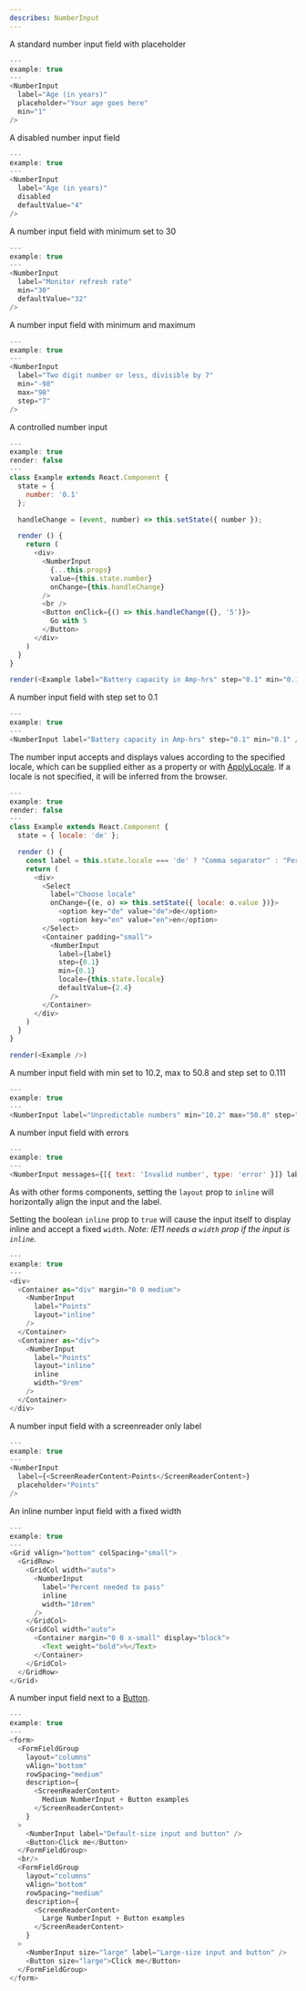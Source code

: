```yaml
---
describes: NumberInput
---
```


A standard number input field with placeholder

```js
---
example: true
---
<NumberInput
  label="Age (in years)"
  placeholder="Your age goes here"
  min="1"
/>
```

A disabled number input field

```js
---
example: true
---
<NumberInput
  label="Age (in years)"
  disabled
  defaultValue="4"
/>
```

A number input field with minimum set to 30

```js
---
example: true
---
<NumberInput
  label="Monitor refresh rate"
  min="30"
  defaultValue="32"
/>
```

A number input field with minimum and maximum

```js
---
example: true
---
<NumberInput
  label="Two digit number or less, divisible by 7"
  min="-98"
  max="98"
  step="7"
/>
```

A controlled number input

```js
---
example: true
render: false
---
class Example extends React.Component {
  state = {
    number: '0.1'
  };

  handleChange = (event, number) => this.setState({ number });

  render () {
    return (
      <div>
        <NumberInput
          {...this.props}
          value={this.state.number}
          onChange={this.handleChange}
        />
        <br />
        <Button onClick={() => this.handleChange({}, '5')}>
          Go with 5
        </Button>
      </div>
    )
  }
}

render(<Example label="Battery capacity in Amp-hrs" step="0.1" min="0.1" />)
```

A number input field with step set to 0.1

```js
---
example: true
---
<NumberInput label="Battery capacity in Amp-hrs" step="0.1" min="0.1" />
```

The number input accepts and displays values according to the specified locale, which
can be supplied either as a property or with [ApplyLocale](#ApplyLocale). If a locale
is not specified, it will be inferred from the browser.

```js
---
example: true
render: false
---
class Example extends React.Component {
  state = { locale: 'de' };

  render () {
    const label = this.state.locale === 'de' ? "Comma separator" : "Period separator";
    return (
      <div>
        <Select
          label="Choose locale"
          onChange={(e, o) => this.setState({ locale: o.value })}>
            <option key="de" value="de">de</option>
            <option key="en" value="en">en</option>
        </Select>
        <Container padding="small">
          <NumberInput
            label={label}
            step={0.1}
            min={0.1}
            locale={this.state.locale}
            defaultValue={2.4}
          />
        </Container>
      </div>
    )
  }
}

render(<Example />)
```

A number input field with min set to 10.2, max to 50.8 and step set to 0.111

```js
---
example: true
---
<NumberInput label="Unpredictable numbers" min="10.2" max="50.8" step="0.111" />
```

A number input field with errors

```js
---
example: true
---
<NumberInput messages={[{ text: 'Invalid number', type: 'error' }]} label="Points" />
```

As with other forms components, setting the `layout` prop to `inline` will
horizontally align the input and the label.

Setting the boolean `inline` prop to `true` will cause the input itself to display
inline and accept a fixed `width`. *Note: IE11 needs a `width` prop if the input is `inline`.*

```js
---
example: true
---
<div>
  <Container as="div" margin="0 0 medium">
    <NumberInput
      label="Points"
      layout="inline"
    />
  </Container>
  <Container as="div">
    <NumberInput
      label="Points"
      layout="inline"
      inline
      width="9rem"
    />
  </Container>
</div>
```

A number input field with a screenreader only label

```js
---
example: true
---
<NumberInput
  label={<ScreenReaderContent>Points</ScreenReaderContent>}
  placeholder="Points"
/>
```

An inline number input field with a fixed width

```js
---
example: true
---
<Grid vAlign="bottom" colSpacing="small">
  <GridRow>
    <GridCol width="auto">
      <NumberInput
        label="Percent needed to pass"
        inline
        width="10rem"
      />
    </GridCol>
    <GridCol width="auto">
      <Container margin="0 0 x-small" display="block">
        <Text weight="bold">%</Text>
      </Container>
    </GridCol>
  </GridRow>
</Grid>
```

A number input field next to a [Button](#Button).

```js
---
example: true
---
<form>
  <FormFieldGroup
    layout="columns"
    vAlign="bottom"
    rowSpacing="medium"
    description={
      <ScreenReaderContent>
        Medium NumberInput + Button examples
      </ScreenReaderContent>
    }
  >
    <NumberInput label="Default-size input and button" />
    <Button>Click me</Button>
  </FormFieldGroup>
  <br/>
  <FormFieldGroup
    layout="columns"
    vAlign="bottom"
    rowSpacing="medium"
    description={
      <ScreenReaderContent>
        Large NumberInput + Button examples
      </ScreenReaderContent>
    }
  >
    <NumberInput size="large" label="Large-size input and button" />
    <Button size="large">Click me</Button>
  </FormFieldGroup>
</form>
```
